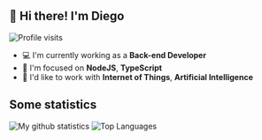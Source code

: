 ## 👋 Hi there! I'm Diego

![Profile visits](https://badges.pufler.dev/visits/diegossl/diegossl?label=Profile%20visits&style=flat-square)

- 💻  I'm currently working as a **Back-end Developer** 
- 🎯  I'm focused on **NodeJS**, **TypeScript**
- 🔭  I'd like to work with **Internet of Things**, **Artificial Intelligence**

## Some statistics

<!-- ![My github statistics](https://github-readme-stats.vercel.app/api?username=diegossl&count_private=true) -->

![My github statistics](https://github-readme-stats.vercel.app/api?username=diegossl&hide=issues&show_icons=true)
![Top Languages](https://github-readme-stats.vercel.app/api/top-langs/?username=diegossl&layout=compact)
